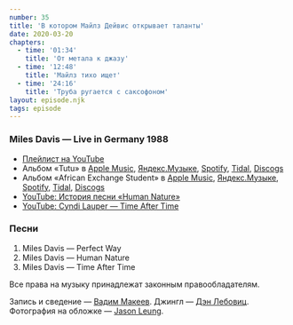 ```yaml
---
number: 35
title: 'В котором Майлз Дейвис открывает таланты'
date: 2020-03-20
chapters:
  - time: '01:34'
    title: 'От метала к джазу'
  - time: '12:48'
    title: 'Майлз тихо ищет'
  - time: '24:16'
    title: 'Труба ругается с саксофоном'
layout: episode.njk
tags: episode
---
```


### Miles Davis — Live in Germany 1988

- [Плейлист на YouTube](https://www.youtube.com/playlist?list=PLOJ0PP3JfVh6lQmq4P3vl27VjGgUyUBZn)
- Альбом «Tutu» в
  [Apple Music](https://music.apple.com/album/828544687),
  [Яндекс.Музыке](https://music.yandex.ru/album/220719),
  [Spotify](https://open.spotify.com/album/0toDuabaPv8Pa2KGI88eB7),
  [Tidal](https://tidal.com/browse/album/68713195),
  [Discogs](https://www.discogs.com/master/63355)
- Альбом «African Exchange Student» в
  [Apple Music](https://music.apple.com/album/40582477),
  [Яндекс.Музыке](https://music.yandex.ru/album/11535),
  [Spotify](https://open.spotify.com/album/2w3I2JR1A9YGx8bqtY9UKK),
  [Tidal](https://tidal.com/browse/album/259934),
  [Discogs](https://www.discogs.com/master/418898)
- [YouTube: История песни «Human Nature»](https://youtu.be/ITQPxZKm9dY)
- [YouTube: Cyndi Lauper — Time After Time](https://youtu.be/4G7SEL4zwy8)

### Песни

1. Miles Davis — Perfect Way
2. Miles Davis — Human Nature
3. Miles Davis — Time After Time

Все права на музыку принадлежат законным правообладателям.

Запись и сведение — [Вадим Макеев](https://twitter.com/pepelsbey).
Джингл — [Дэн Лебовиц](https://www.youtube.com/channel/UC38A5qHrlc_Zgua7vL4b96w).
Фотография на обложке — [Jason Leung](https://unsplash.com/photos/nBy2abg-6UM).
